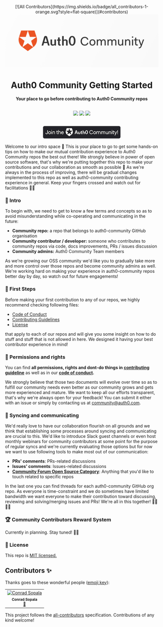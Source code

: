 <div align="center">
[![All Contributors](https://img.shields.io/badge/all_contributors-1-orange.svg?style=flat-square)](#contributors)
<br>
<img src="/Assets/Auth0_Community_Banner.png"
/>
<br/>
<h1>Auth0 Community Getting Started</h1>
<strong>Your place to go before contributing to Auth0 Community repos</strong>
</div>
<br/>
<p align="center">
<img src="https://img.shields.io/badge/community-driven-brightgreen.svg"/>
<img src="https://img.shields.io/badge/contributions%20made-easier-brightgreen.svg"/>
<img src="https://img.shields.io/badge/License-MIT-green.svg"/>
</p>
<div align="center">
<br>
<a href="https://community.auth0.com/">
<img src="/Assets/join_auth0_community_badge.png"/>
</a>
</div>

Welcome to our intro space 👋 This is your place to go to get some hands-on tips on how to make our mutual contribution experience to Auth0 Community repos the best out there! We strongly believe in power of open source software, that's why we're putting together this repo to make your contributions and our collaboration as smooth as possible 🤝 As we're always in the process of improving, there will be gradual changes implemented to this repo as well as auth0-community contributing experience in general. Keep your fingers crossed and watch out for facilitations 🤞🏼

### 👋 Intro

To begin with, we need to get to know a few terms and concepts so as to avoid misunderstanding while co-operating and communicating in the future:

* **Community repo:** a repo that belongs to auth0-community GitHub organisation
* **Community contributor / developer:** someone who contributes to community repos via code, docs improvements, PRs / issues discussion
* **Community admins:** Auth0 Community Team members

As we're growing our OSS community we'd like you to gradually take more and more control over those repos and become community admins as well. We're working hard on making your experience in auth0-community repos better day by day, so watch out for future engagements!

### 🦶 First Steps

Before making your first contribution to any of our repos, we highly recommend checking following files:

* [Code of Conduct](https://github.com/auth0-community/getting-started/blob/master/CODE_OF_CONDUCT.md)
* [Contributing Guidelines](https://github.com/auth0-community/getting-started/blob/master/CONTRIBUTION.md)
* [License](https://github.com/auth0-community/getting-started/blob/master/LICENSE)

that apply to each of our repos and will give you some insight on how to do stuff and stuff that is not allowed in here. We designed it having your best contributor experience in mind!

### 👮 Permissions and rights

You can find **all permissions, rights and dont-do things in [contributing guideline](https://github.com/auth0-community/getting-started/blob/master/CONTRIBUTION.md)** as well as in our **[code of conduct](https://github.com/auth0-community/getting-started/blob/master/CODE_OF_CONDUCT.md).**

We strongly believe that those two documents will evolve over time so as to fulfill our community needs even better as our community grows and gets more experienced and mature. We want to keep all our efforts transparent, that's why we're always open for your feedback! You can submit it either with an issue or simply by contacting us at community@auth0.com.

### 📠 Syncing and communicating

We'd really love to have our collaboration flourish on all grounds and we think that establishing some processes around syncing and communicating are crucial to this. We'd like to introduce Slack guest channels or even host monthly webinars for community contributors at some point for the purpose of regular syncs and we're currently evaluating those options but for now we want to use following tools to make most out of our communication:

* **PRs' comments**: PRs-related discussions
* **Issues' comments**: Issues-related discussions
* **[Community Forum Open Source Category](https://community.auth0.com/c/open-source)**: Anything that you'd like to touch related to specific repos

In the last one you can find threads for each auth0-community GitHub org repo. As everyone is time-constraint and we do sometimes have limited bandwidth we want everyone to make their contribution toward discussing, reviewing and solving/merging issues and PRs! We're all in this together! 🤜🏼🤛🏻

### 🏆 Community Contributors Reward System

Currently in planning. Stay tuned! 🤟🏼

### 🧾 License

This repo is [MIT licensed.](https://github.com/auth0-community/getting-started/blob/master/LICENSE)

## Contributors ✨

Thanks goes to these wonderful people ([emoji key](https://allcontributors.org/docs/en/emoji-key)):

<!-- ALL-CONTRIBUTORS-LIST:START - Do not remove or modify this section -->
<!-- prettier-ignore -->
<table>
  <tr>
    <td align="center"><a href="https://twitter.com/beardaway"><img src="https://avatars3.githubusercontent.com/u/11062800?v=4" width="100px;" alt="Conrad Sopala"/><br /><sub><b>Conrad Sopala</b></sub></a><br /><a href="#maintenance-beardaway" title="Maintenance">🚧</a></td>
  </tr>
</table>

<!-- ALL-CONTRIBUTORS-LIST:END -->

This project follows the [all-contributors](https://github.com/all-contributors/all-contributors) specification. Contributions of any kind welcome!